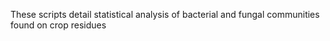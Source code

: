 These scripts detail statistical analysis of bacterial and fungal communities found on crop residues
